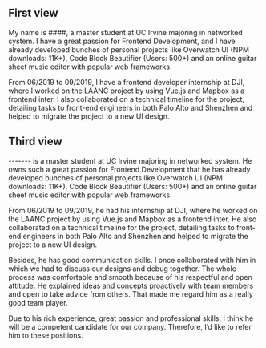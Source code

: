 ## First view
My name is ####, a master student at UC Irvine majoring in networked system. I have a great passion for Frontend Development, and I have already developed bunches of personal projects like Overwatch UI (NPM downloads: 11K+), Code Block Beautifier (Users: 500+) and an online guitar sheet music editor with popular web frameworks.   

From 06/2019 to 09/2019, I have a frontend developer internship at DJI, where I worked on the LAANC project by using Vue.js and Mapbox as a frontend inter. I also collaborated on a technical timeline for the project, detailing tasks to front-end engineers in both Palo Alto and Shenzhen and helped to migrate the project to a new UI design. 

## Third view
------- is a master student at UC Irvine majoring in networked system.  He owns such a great passion for Frontend Development that he has already developed bunches of personal projects like Overwatch UI (NPM downloads: 11K+), Code Block Beautifier (Users: 500+) and an online guitar sheet music editor with popular web frameworks.   

From 06/2019 to 09/2019, he had his internship at DJI, where he worked on the LAANC project by using Vue.js and Mapbox as a frontend inter.  He also collaborated on a technical timeline for the project, detailing tasks to front-end engineers in both Palo Alto and Shenzhen and helped to migrate the project to a new UI design.  

Besides, he has good communication skills.  I once collaborated with him in which we had to discuss our designs and debug together.  The whole process was comfortable and smooth because of his respectful and open attitude.  He explained ideas and concepts proactively with team members and open to take advice from others. That made me regard him as a really good team player.

Due to his rich experience, great passion and professional skills,  I think he will be a competent candidate for our company. Therefore, I’d like to refer him to these positions.